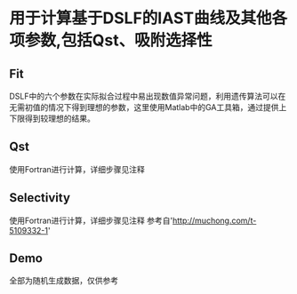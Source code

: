 # 用于计算基于DSLF的IAST曲线及其他各项参数,包括Qst、吸附选择性
## Fit
DSLF中的六个参数在实际拟合过程中易出现数值异常问题，利用遗传算法可以在无需初值的情况下得到理想的参数，这里使用Matlab中的GA工具箱，通过提供上下限得到较理想的结果。
## Qst
使用Fortran进行计算，详细步骤见注释
## Selectivity
使用Fortran进行计算，详细步骤见注释
参考自'http://muchong.com/t-5109332-1'
## Demo
全部为随机生成数据，仅供参考